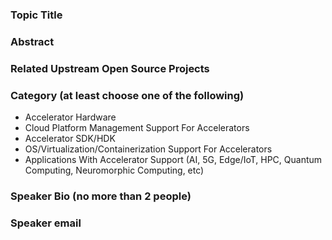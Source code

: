 ### Topic Title
### Abstract
### Related Upstream Open Source Projects
### Category (at least choose one of the following)
* Accelerator Hardware
* Cloud Platform Management Support For Accelerators
* Accelerator SDK/HDK
* OS/Virtualization/Containerization Support For Accelerators
* Applications With Accelerator Support (AI, 5G, Edge/IoT, HPC, Quantum Computing, Neuromorphic Computing, etc)
### Speaker Bio (no more than 2 people)
### Speaker email
